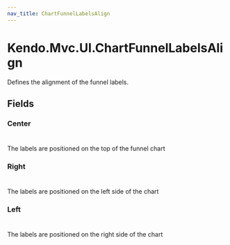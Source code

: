 ```yaml
---
nav_title: ChartFunnelLabelsAlign
---
```


# Kendo.Mvc.UI.ChartFunnelLabelsAlign
Defines the alignment of the funnel labels.


## Fields


### Center
#
The labels are positioned on the top of the funnel chart

### Right
#
The labels are positioned on the left side of the chart

### Left
#
The labels are positioned on the right side of the chart




